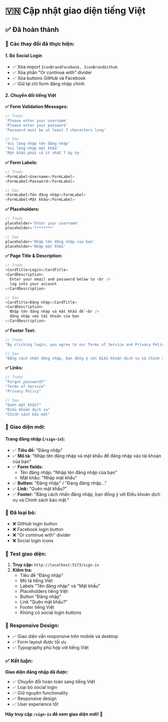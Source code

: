# 🇻🇳 Cập nhật giao diện tiếng Việt

## ✅ **Đã hoàn thành**

### 🔧 **Các thay đổi đã thực hiện:**

#### 1. **Bỏ Social Login**
- ✅ Xóa import `IconBrandFacebook, IconBrandGithub`
- ✅ Xóa phần "Or continue with" divider
- ✅ Xóa buttons GitHub và Facebook
- ✅ Giữ lại chỉ form đăng nhập chính

#### 2. **Chuyển đổi tiếng Việt**

**✅ Form Validation Messages:**
```typescript
// Trước
'Please enter your username'
'Please enter your password'
'Password must be at least 7 characters long'

// Sau
'Vui lòng nhập tên đăng nhập'
'Vui lòng nhập mật khẩu'
'Mật khẩu phải có ít nhất 7 ký tự'
```

**✅ Form Labels:**
```typescript
// Trước
<FormLabel>Username</FormLabel>
<FormLabel>Password</FormLabel>

// Sau
<FormLabel>Tên đăng nhập</FormLabel>
<FormLabel>Mật khẩu</FormLabel>
```

**✅ Placeholders:**
```typescript
// Trước
placeholder='Enter your username'
placeholder='********'

// Sau
placeholder='Nhập tên đăng nhập của bạn'
placeholder='Nhập mật khẩu'
```

**✅ Page Title & Description:**
```typescript
// Trước
<CardTitle>Login</CardTitle>
<CardDescription>
  Enter your email and password below to <br />
  log into your account
</CardDescription>

// Sau
<CardTitle>Đăng nhập</CardTitle>
<CardDescription>
  Nhập tên đăng nhập và mật khẩu để <br />
  đăng nhập vào tài khoản của bạn
</CardDescription>
```

**✅ Footer Text:**
```typescript
// Trước
"By clicking login, you agree to our Terms of Service and Privacy Policy."

// Sau
"Bằng cách nhấn đăng nhập, bạn đồng ý với Điều khoản dịch vụ và Chính sách bảo mật."
```

**✅ Links:**
```typescript
// Trước
"Forgot password?"
"Terms of Service"
"Privacy Policy"

// Sau
"Quên mật khẩu?"
"Điều khoản dịch vụ"
"Chính sách bảo mật"
```

### 🎯 **Giao diện mới:**

#### **Trang đăng nhập (`/sign-in`):**
- ✅ **Tiêu đề:** "Đăng nhập"
- ✅ **Mô tả:** "Nhập tên đăng nhập và mật khẩu để đăng nhập vào tài khoản của bạn"
- ✅ **Form fields:**
  - Tên đăng nhập: "Nhập tên đăng nhập của bạn"
  - Mật khẩu: "Nhập mật khẩu"
- ✅ **Button:** "Đăng nhập" / "Đang đăng nhập..."
- ✅ **Link:** "Quên mật khẩu?"
- ✅ **Footer:** "Bằng cách nhấn đăng nhập, bạn đồng ý với Điều khoản dịch vụ và Chính sách bảo mật."

### 🚫 **Đã loại bỏ:**
- ❌ GitHub login button
- ❌ Facebook login button
- ❌ "Or continue with" divider
- ❌ Social login icons

### 🧪 **Test giao diện:**

1. **Truy cập:** `http://localhost:5173/sign-in`
2. **Kiểm tra:**
   - Tiêu đề "Đăng nhập"
   - Mô tả tiếng Việt
   - Labels "Tên đăng nhập" và "Mật khẩu"
   - Placeholders tiếng Việt
   - Button "Đăng nhập"
   - Link "Quên mật khẩu?"
   - Footer tiếng Việt
   - Không có social login buttons

### 📱 **Responsive Design:**
- ✅ Giao diện vẫn responsive trên mobile và desktop
- ✅ Form layout được tối ưu
- ✅ Typography phù hợp với tiếng Việt

### ✅ **Kết luận:**

**Giao diện đăng nhập đã được:**
- ✅ Chuyển đổi hoàn toàn sang tiếng Việt
- ✅ Loại bỏ social login
- ✅ Giữ nguyên functionality
- ✅ Responsive design
- ✅ User experience tốt

**Hãy truy cập `/sign-in` để xem giao diện mới!** 🎉
